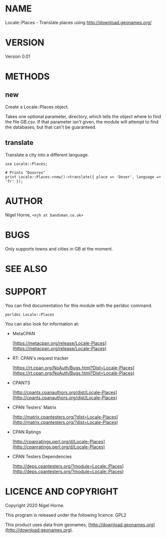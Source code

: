 # NAME

Locale::Places - Translate places using http://download.geonames.org/

# VERSION

Version 0.01

# METHODS

## new

Create a Locale::Places object.

Takes one optional parameter, directory,
which tells the object where to find the file GB.csv.
If that parameter isn't given,
the module will attempt to find the databases,
but that can't be guaranteed.

## translate

Translate a city into a different language.

    use Locale::Places;

    # Prints "Douvres"
    print Locale::Places->new()->translate({ place => 'Dover', language => 'fr' });

# AUTHOR

Nigel Horne, `<njh at bandsman.co.uk>`

# BUGS

Only supports towns and cities in GB at the moment.

# SEE ALSO

# SUPPORT

You can find documentation for this module with the perldoc command.

    perldoc Locale::Places

You can also look for information at:

- MetaCPAN

    [https://metacpan.org/release/Locale-Places](https://metacpan.org/release/Locale-Places)

- RT: CPAN's request tracker

    [https://rt.cpan.org/NoAuth/Bugs.html?Dist=Locale-Places](https://rt.cpan.org/NoAuth/Bugs.html?Dist=Locale-Places)

- CPANTS

    [http://cpants.cpanauthors.org/dist/Locale-Places](http://cpants.cpanauthors.org/dist/Locale-Places)

- CPAN Testers' Matrix

    [http://matrix.cpantesters.org/?dist=Locale-Places](http://matrix.cpantesters.org/?dist=Locale-Places)

- CPAN Ratings

    [http://cpanratings.perl.org/d/Locale-Places](http://cpanratings.perl.org/d/Locale-Places)

- CPAN Testers Dependencies

    [http://deps.cpantesters.org/?module=Locale::Places](http://deps.cpantesters.org/?module=Locale::Places)

# LICENCE AND COPYRIGHT

Copyright 2020 Nigel Horne.

This program is released under the following licence: GPL2

This product uses data from geonames, [http://download.geonames.org](http://download.geonames.org).
